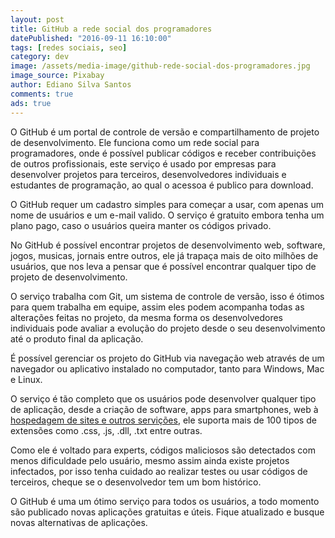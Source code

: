 ```yaml
---
layout: post
title: GitHub a rede social dos programadores
datePublished: "2016-09-11 16:10:00"
tags: [redes sociais, seo]
category: dev
image: /assets/media-image/github-rede-social-dos-programadores.jpg
image_source: Pixabay
author: Ediano Silva Santos
comments: true
ads: true
---
```


O GitHub é um portal de controle de versão e compartilhamento de projeto de desenvolvimento. Ele funciona como um rede social para programadores, onde é possível publicar códigos e receber contribuições de outros profissionais, este serviço é usado por empresas para desenvolver projetos para terceiros, desenvolvedores individuais e estudantes de programação, ao qual o acessoa é publico para download.

O GitHub requer um cadastro simples para começar a usar, com apenas um nome de usuários e um e-mail valido. O serviço é gratuito embora tenha um plano pago, caso o usuários queira manter os códigos privado.

No GitHub é possível encontrar projetos de desenvolvimento web, software, jogos, musicas, jornais entre outros, ele já trapaça mais de oito milhões de usuários, que nos leva a pensar que é possível encontrar qualquer tipo de projeto de desenvolvimento.

O serviço trabalha com Git, um sistema de controle de versão, isso é ótimos para quem trabalha em equipe, assim eles podem acompanha todas as alterações feitas no projeto, da mesma forma os desenvolvedores individuais pode avaliar a evolução do projeto desde o seu desenvolvimento até o produto final da aplicação.

É possível gerenciar os projeto do GitHub via navegação web através de um navegador ou aplicativo instalado no computador, tanto para Windows, Mac e Linux.

O serviço é tão completo que os usuários pode desenvolver qualquer tipo de aplicação, desde a criação de software, apps para smartphones, web à <a href="http://www.insideblock.com/blog/como-hospedar-arquivos-css-e-js-no.html" target="_blank">hospedagem de sites e outros servições</a>, ele suporta mais de 100 tipos de extensões como .css, .js, .dll, .txt entre outras.

Como ele é voltado para experts, códigos maliciosos são detectados com menos dificuldade pelo usuário, mesmo assim ainda existe projetos infectados, por isso tenha cuidado ao realizar testes ou usar códigos de terceiros, cheque se o desenvolvedor tem um bom histórico.

O GitHub é uma um ótimo serviço para todos os usuários, a todo momento são publicado novas aplicações gratuitas e úteis. Fique atualizado e busque novas alternativas de aplicações.